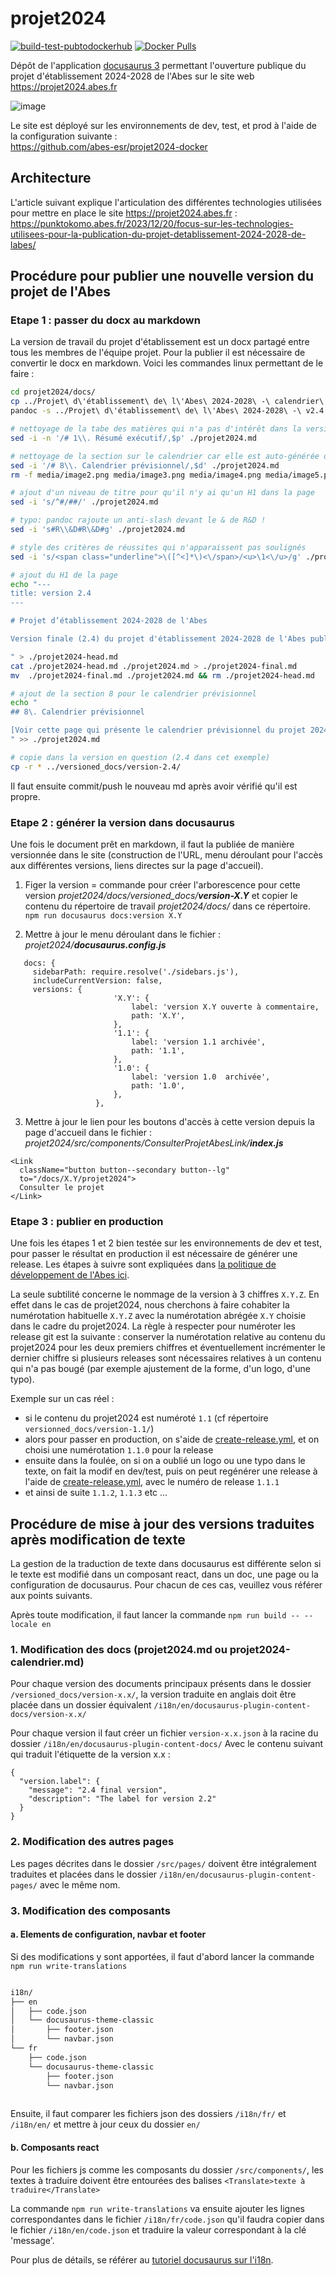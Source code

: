 # projet2024

[![build-test-pubtodockerhub](https://github.com/abes-esr/projet2024/actions/workflows/build-test-pubtodockerhub.yml/badge.svg)](https://github.com/abes-esr/projet2024/actions/workflows/build-test-pubtodockerhub.yml) [![Docker Pulls](https://img.shields.io/docker/pulls/abesesr/projet2024.svg)](https://hub.docker.com/r/abesesr/projet2024/)

Dépôt de l'application [docusaurus 3](https://docusaurus.io/) permettant l'ouverture publique du projet d'établissement 2024-2028 de l'Abes sur le site web https://projet2024.abes.fr

![image](https://github.com/abes-esr/projet2024/assets/328244/a17819e5-b023-4b43-9eea-7ea9843edb04)

Le site est déployé sur les environnements de dev, test, et prod à l'aide de la configuration suivante :  
https://github.com/abes-esr/projet2024-docker


## Architecture

L'article suivant explique l'articulation des différentes technologies utilisées pour mettre en place le site https://projet2024.abes.fr :  
https://punktokomo.abes.fr/2023/12/20/focus-sur-les-technologies-utilisees-pour-la-publication-du-projet-detablissement-2024-2028-de-labes/

## Procédure pour publier une nouvelle version du projet de l'Abes


### Etape 1 : passer du docx au markdown

La version de travail du projet d'établissement est un docx partagé entre tous les membres de l'équipe projet. Pour la publier il est nécessaire de convertir le docx en markdown. Voici les commandes linux permettant de le faire :

``` bash
cd projet2024/docs/
cp ../Projet\ d\'établissement\ de\ l\'Abes\ 2024-2028\ -\ calendrier\ -\ v2.4.md ./projet2024-calendrier.md
pandoc -s ../Projet\ d\'établissement\ de\ l\'Abes\ 2024-2028\ -\ v2.4.docx -t gfm -o ./projet2024.md --extract-media=.

# nettoyage de la tabe des matières qui n'a pas d'intérêt dans la version markdown (autogénérée)
sed -i -n '/# 1\\. Résumé exécutif/,$p' ./projet2024.md

# nettoyage de la section sur le calendrier car elle est auto-générée depuis le markdown
sed -i '/# 8\\. Calendrier prévisionnel/,$d' ./projet2024.md
rm -f media/image2.png media/image3.png media/image4.png media/image5.png media/image6.png media/image7.png

# ajout d'un niveau de titre pour qu'il n'y ai qu'un H1 dans la page
sed -i 's/^#/##/' ./projet2024.md

# typo: pandoc rajoute un anti-slash devant le & de R&D !
sed -i 's#R\\&D#R\&D#g' ./projet2024.md

# style des critères de réussites qui n'apparaissent pas soulignés
sed -i 's/<span class="underline">\([^<]*\)<\/span>/<u>\1<\/u>/g' ./projet2024.md

# ajout du H1 de la page
echo "---
title: version 2.4
---

# Projet d’établissement 2024-2028 de l'Abes

Version finale (2.4) du projet d'établissement 2024-2028 de l'Abes publiée le 24/11/2023.

" > ./projet2024-head.md
cat ./projet2024-head.md ./projet2024.md > ./projet2024-final.md
mv  ./projet2024-final.md ./projet2024.md && rm ./projet2024-head.md

# ajout de la section 8 pour le calendrier prévisionnel
echo "
## 8\. Calendrier prévisionnel

[Voir cette page qui présente le calendrier prévisionnel du projet 2024-2028 de l'Abes](./projet2024-calendrier).
" >> ./projet2024.md

# copie dans la version en question (2.4 dans cet exemple)
cp -r * ../versioned_docs/version-2.4/
```

Il faut ensuite commit/push le nouveau md après avoir vérifié qu'il est propre.

### Etape 2 : générer la version dans docusaurus


Une fois le document prêt en markdown, il faut la publiée de manière versionnée dans le site (construction de l'URL, menu déroulant pour l'accès aux différentes versions, liens directes sur la page d'accueil).
1. Figer la version = commande pour créer l'arborescence pour cette version *projet2024/docs/versioned_docs/**version-X.Y*** et copier le contenu du répertoire de travail *projet2024/docs/* dans ce répertoire.  
   ```npm run docusaurus docs:version X.Y ```

2. Mettre à jour le menu déroulant dans le fichier : *projet2024/**docusaurus.config.js***

```
   docs: {  
     sidebarPath: require.resolve('./sidebars.js'),        
     includeCurrentVersion: false,  
     versions: {
                       'X.Y': {
                           label: 'version X.Y ouverte à commentaire,
                           path: 'X.Y',
                       },
                       '1.1': {
                           label: 'version 1.1 archivée',
                           path: '1.1',
                       },
                       '1.0': {
                           label: 'version 1.0  archivée',
                           path: '1.0',
                       },
                   },
```

3. Mettre à jour le lien pour les boutons d'accès à cette version depuis la page d'accueil dans le fichier :  *projet2024/src/components/ConsulterProjetAbesLink/**index.js***
```
<Link  
  className="button button--secondary button--lg"  
  to="/docs/X.Y/projet2024">  
  Consulter le projet  
</Link>
```

### Etape 3 : publier en production

Une fois les étapes 1 et 2 bien testée sur les environnements de dev et test, pour passer le résultat en production il est nécessaire de générer une release. Les étapes à suivre sont expliquées dans [la politique de développement de l'Abes ici](https://github.com/abes-esr/abes-politique-developpement/blob/main/01-Gestion%20du%20code%20source.md#publier-une-nouvelle-release-dune-application).

La seule subtilité concerne le nommage de la version à 3 chiffres `X.Y.Z`. En effet dans le cas de projet2024, nous cherchons à faire cohabiter la numérotation habituelle `X.Y.Z` avec la numérotation abrégée `X.Y` choisie dans le cadre du projet2024. La règle à respecter pour numéroter les release git est la suivante :
conserver la numérotation relative au contenu du projet2024 pour les deux premiers chiffres et éventuellement incrémenter le dernier chiffre si plusieurs releases sont nécessaires relatives à un contenu qui n'a pas bougé (par exemple ajustement de la forme, d'un logo, d'une typo).

Exemple sur un cas réel :
- si le contenu du projet2024 est numéroté `1.1` (cf répertoire `versionned_docs/version-1.1/`)
- alors pour passer en production, on s'aide de [create-release.yml](https://github.com/abes-esr/projet2024/actions/workflows/create-release.yml), et on choisi une numérotation `1.1.0` pour la release
- ensuite dans la foulée, on si on a oublié un logo ou une typo dans le texte, on fait la modif en dev/test, puis on peut regénérer une release à l'aide de [create-release.yml](https://github.com/abes-esr/projet2024/actions/workflows/create-release.yml), avec le numéro de release `1.1.1`
- et ainsi de suite `1.1.2`, `1.1.3` etc ...


## Procédure de mise à jour des versions traduites après modification de texte

La gestion de la traduction de texte dans docusaurus est différente selon si le texte est modifié dans un composant react, dans un doc, une page ou la configuration de docusaurus.
Pour chacun de ces cas, veuillez vous référer aux points suivants.

Après toute modification, il faut lancer la commande ```npm run build -- --locale en```

### 1. Modification des docs (projet2024.md ou projet2024-calendrier.md)

Pour chaque version des documents principaux présents dans le dossier ```/versioned_docs/version-x.x/```, la version traduite en anglais doit être placée dans un dossier équivalent ```/i18n/en/docusaurus-plugin-content-docs/version-x.x/``` 

Pour chaque version il faut créer un fichier ```version-x.x.json``` à la racine du dossier ```/i18n/en/docusaurus-plugin-content-docs/```
Avec le contenu suivant qui traduit l'étiquette de la version x.x :
```
{
  "version.label": {
    "message": "2.4 final version",
    "description": "The label for version 2.2"
  }
}
```

### 2. Modification des autres pages

Les pages décrites dans le dossier ```/src/pages/``` doivent être intégralement traduites et placées dans le dossier ```/i18n/en/docusaurus-plugin-content-pages/``` avec le même nom.

### 3. Modification des composants

#### a. Elements de configuration, navbar et footer

Si des modifications y sont apportées, il faut d'abord lancer la commande ``` npm run write-translations ```

```bash

i18n/
├── en
│   ├── code.json
│   └── docusaurus-theme-classic
│       ├── footer.json
│       └── navbar.json
└── fr
    ├── code.json
    └── docusaurus-theme-classic
        ├── footer.json
        └── navbar.json
        
```

Ensuite, il faut comparer les fichiers json des dossiers ```/i18n/fr/``` et ```/i18n/en/``` et mettre à jour ceux du dossier ```en/``` 

#### b. Composants react 

Pour les fichiers js comme les composants du dossier ```/src/components/```, les textes à traduire doivent être entourées des balises ```<Translate>texte à traduire</Translate>```

La commande ``` npm run write-translations ``` va ensuite ajouter les lignes correspondantes dans le fichier ```/i18n/fr/code.json``` qu'il faudra copier dans le fichier ```/i18n/en/code.json``` et traduire 
la valeur correspondant à la clé 'message'.

Pour plus de détails, se référer au <u>[tutoriel docusaurus sur l'i18n](https://docusaurus.io/docs/i18n/tutorial)</u>.
